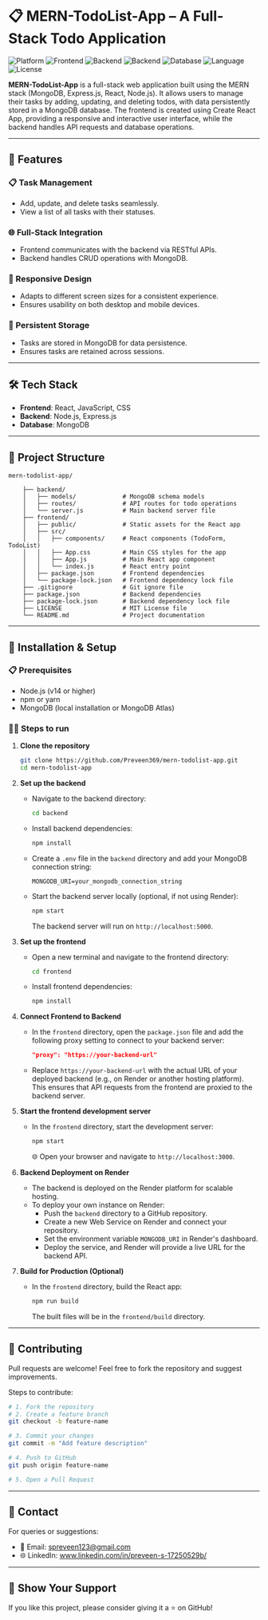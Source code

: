 # 📋 MERN-TodoList-App – A Full-Stack Todo Application

![Platform](https://img.shields.io/badge/Platform-Web-blue.svg)
![Frontend](https://img.shields.io/badge/Frontend-React-orange.svg)
![Backend](https://img.shields.io/badge/Backend-Node.js-red.svg)
![Backend](https://img.shields.io/badge/Backend-Express.js-aqua.svg)
![Database](https://img.shields.io/badge/Database-MongoDB-emerald.svg)
![Language](https://img.shields.io/badge/Language-JavaScript-yellow.svg)
![License](https://img.shields.io/badge/License-MIT-lightgrey.svg)

**MERN-TodoList-App** is a full-stack web application built using the MERN stack (MongoDB, Express.js, React, Node.js). It allows users to manage their tasks by adding, updating, and deleting todos, with data persistently stored in a MongoDB database. The frontend is created using Create React App, providing a responsive and interactive user interface, while the backend handles API requests and database operations.

---

## 🚀 Features

### 📋 Task Management
- Add, update, and delete tasks seamlessly.  
- View a list of all tasks with their statuses.

### 🌐 Full-Stack Integration
- Frontend communicates with the backend via RESTful APIs.  
- Backend handles CRUD operations with MongoDB.

### 📱 Responsive Design
- Adapts to different screen sizes for a consistent experience.  
- Ensures usability on both desktop and mobile devices.

### 💾 Persistent Storage
- Tasks are stored in MongoDB for data persistence.  
- Ensures tasks are retained across sessions.

---

## 🛠️ Tech Stack

- **Frontend**: React, JavaScript, CSS  
- **Backend**: Node.js, Express.js  
- **Database**: MongoDB  

---

## 📂 Project Structure

```
mern-todolist-app/

    ├── backend/
    │   ├── models/             # MongoDB schema models
    │   ├── routes/             # API routes for todo operations
    │   └── server.js           # Main backend server file
    ├── frontend/
    │   ├── public/             # Static assets for the React app
    │   ├── src/
    │   │   ├── components/     # React components (TodoForm, TodoList)
    │   │   ├── App.css         # Main CSS styles for the app
    │   │   ├── App.js          # Main React app component
    │   │   └── index.js        # React entry point
    │   ├── package.json        # Frontend dependencies
    │   └── package-lock.json   # Frontend dependency lock file
    ├── .gitignore              # Git ignore file
    ├── package.json            # Backend dependencies
    ├── package-lock.json       # Backend dependency lock file
    ├── LICENSE                 # MIT License file
    └── README.md               # Project documentation
```

---

## 🧪 Installation & Setup

### 📋 Prerequisites
- Node.js (v14 or higher)  
- npm or yarn  
- MongoDB (local installation or MongoDB Atlas)

### 🧑‍💻 Steps to run
1. **Clone the repository**
   ```bash
   git clone https://github.com/Preveen369/mern-todolist-app.git
   cd mern-todolist-app
   ```

2. **Set up the backend**
   - Navigate to the backend directory:
     ```bash
     cd backend
     ```
   - Install backend dependencies:
     ```bash
     npm install
     ```
   - Create a `.env` file in the `backend` directory and add your MongoDB connection string:
     ```
     MONGODB_URI=your_mongodb_connection_string
     ```
   - Start the backend server locally (optional, if not using Render):
     ```bash
     npm start
     ```
     The backend server will run on `http://localhost:5000`.

3. **Set up the frontend**
   - Open a new terminal and navigate to the frontend directory:
     ```bash
     cd frontend
     ```
   - Install frontend dependencies:
     ```bash
     npm install
     ```

4. **Connect Frontend to Backend**
   - In the `frontend` directory, open the `package.json` file and add the following proxy setting to connect to your backend server:
     ```json
     "proxy": "https://your-backend-url"
     ```
   - Replace `https://your-backend-url` with the actual URL of your deployed backend (e.g., on Render or another hosting platform). This ensures that API requests from the frontend are proxied to the backend server.

5. **Start the frontend development server**
   - In the `frontend` directory, start the development server:
     ```bash
     npm start
     ```
     🌐 Open your browser and navigate to `http://localhost:3000`.

6. **Backend Deployment on Render**
   - The backend is deployed on the Render platform for scalable hosting.  
   - To deploy your own instance on Render:
     - Push the `backend` directory to a GitHub repository.
     - Create a new Web Service on Render and connect your repository.
     - Set the environment variable `MONGODB_URI` in Render's dashboard.
     - Deploy the service, and Render will provide a live URL for the backend API.

7. **Build for Production (Optional)**
   - In the `frontend` directory, build the React app:
     ```bash
     npm run build
     ```
     The built files will be in the `frontend/build` directory.

---

## 🤝 Contributing

Pull requests are welcome! Feel free to fork the repository and suggest improvements.

Steps to contribute:

```bash
# 1. Fork the repository
# 2. Create a feature branch
git checkout -b feature-name

# 3. Commit your changes
git commit -m "Add feature description"

# 4. Push to GitHub
git push origin feature-name

# 5. Open a Pull Request
```

---

## 📧 Contact

For queries or suggestions:

- 📩 Email: spreveen123@gmail.com  
- 🌐 LinkedIn: www.linkedin.com/in/preveen-s-17250529b/

---

## 🌟 Show Your Support

If you like this project, please consider giving it a ⭐ on GitHub!
